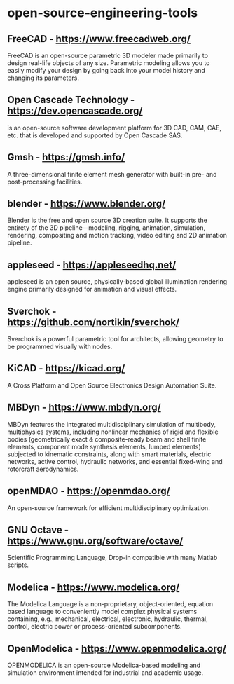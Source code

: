 # open-source-engineering-tools

## FreeCAD - https://www.freecadweb.org/
FreeCAD is an open-source parametric 3D modeler made primarily to design real-life objects of any size. Parametric modeling allows you to easily modify your design by going back into your model history and changing its parameters.   

## Open Cascade Technology - https://dev.opencascade.org/
is an open-source software development platform for 3D CAD, CAM, CAE, etc. that is developed and supported by Open Cascade SAS.

## Gmsh - https://gmsh.info/
A three-dimensional finite element mesh generator with built-in pre- and post-processing facilities.

## blender - https://www.blender.org/
Blender is the free and open source 3D creation suite. It supports the entirety of the 3D pipeline—modeling, rigging, animation, simulation, rendering, compositing and motion tracking, video editing and 2D animation pipeline.

## appleseed - https://appleseedhq.net/
appleseed is an open source, physically-based global illumination rendering engine primarily designed for animation and visual effects.

## Sverchok - https://github.com/nortikin/sverchok/
Sverchok is a powerful parametric tool for architects, allowing geometry to be programmed visually with nodes.   

## KiCAD - https://kicad.org/
A Cross Platform and Open Source Electronics Design Automation Suite.  

## MBDyn - https://www.mbdyn.org/
MBDyn features the integrated multidisciplinary simulation of multibody, multiphysics systems, including nonlinear mechanics of rigid and flexible bodies (geometrically exact & composite-ready beam and shell finite elements, component mode synthesis elements, lumped elements) subjected to kinematic constraints, along with smart materials, electric networks, active control, hydraulic networks, and essential fixed-wing and rotorcraft aerodynamics.   

## openMDAO - https://openmdao.org/
An open-source framework for efficient multidisciplinary optimization.

## GNU Octave - https://www.gnu.org/software/octave/
Scientific Programming Language, Drop-in compatible with many Matlab scripts.

## Modelica - https://www.modelica.org/
The Modelica Language is a non-proprietary, object-oriented, equation based language to conveniently model complex physical systems containing, e.g., mechanical, electrical, electronic, hydraulic, thermal, control, electric power or process-oriented subcomponents.   

## OpenModelica - https://www.openmodelica.org/
OPENMODELICA is an open-source Modelica-based modeling and simulation environment intended for industrial and academic usage.
